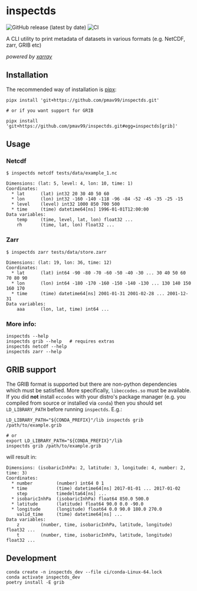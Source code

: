 # inspectds

![GitHub release (latest by date)](https://img.shields.io/github/v/release/pmav99/inspectds)
![CI](https://github.com/pmav99/inspectds/actions/workflows/run_tests.yml/badge.svg)

A CLI utility to print metadata of datasets in various formats (e.g. NetCDF, zarr, GRIB etc)

*powered by [xarray](https://github.com/pydata/xarray)*

## Installation

The recommended way of installation is [pipx](https://github.com/pypa/pipx):

```
pipx install 'git+https://github.com/pmav99/inspectds.git'

# or if you want support for GRIB

pipx install 'git+https://github.com/pmav99/inspectds.git#egg=inspectds[grib]'
```

## Usage

### Netcdf
```
$ inspectds netcdf tests/data/example_1.nc

Dimensions: (lat: 5, level: 4, lon: 10, time: 1)
Coordinates:
  * lat      (lat) int32 20 30 40 50 60
  * lon      (lon) int32 -160 -140 -118 -96 -84 -52 -45 -35 -25 -15
  * level    (level) int32 1000 850 700 500
  * time     (time) datetime64[ns] 1996-01-01T12:00:00
Data variables:
    temp     (time, level, lat, lon) float32 ...
    rh       (time, lat, lon) float32 ...
```

### Zarr

```
$ inspectds zarr tests/data/store.zarr

Dimensions: (lat: 19, lon: 36, time: 12)
Coordinates:
  * lat      (lat) int64 -90 -80 -70 -60 -50 -40 -30 ... 30 40 50 60 70 80 90
  * lon      (lon) int64 -180 -170 -160 -150 -140 -130 ... 130 140 150 160 170
  * time     (time) datetime64[ns] 2001-01-31 2001-02-28 ... 2001-12-31
Data variables:
    aaa      (lon, lat, time) int64 ...
```

### More info:

```
inspectds --help
inspectds grib --help   # requires extras
inspectds netcdf --help
inspectds zarr --help
```

## GRIB support

The GRIB format is supported but there are non-python dependencies which must be satisfied. More
specifically, `libeccodes.so` must be available. If you did **not** install `eccodes` with your
distro's package manager (e.g. you compiled from source or installed via `conda`) then you should
set `LD_LIBRARY_PATH` before running `inspectds`. E.g.:

```
LD_LIBRARY_PATH="${CONDA_PREFIX}"/lib inspectds grib /path/to/example.grib

# or
export LD_LIBRARY_PATH="${CONDA_PREFIX}"/lib
inspectds grib /path/to/example.grib
```

will result in:

```
Dimensions: (isobaricInhPa: 2, latitude: 3, longitude: 4, number: 2, time: 3)
Coordinates:
  * number         (number) int64 0 1
  * time           (time) datetime64[ns] 2017-01-01 ... 2017-01-02
    step           timedelta64[ns] ...
  * isobaricInhPa  (isobaricInhPa) float64 850.0 500.0
  * latitude       (latitude) float64 90.0 0.0 -90.0
  * longitude      (longitude) float64 0.0 90.0 180.0 270.0
    valid_time     (time) datetime64[ns] ...
Data variables:
    z        (number, time, isobaricInhPa, latitude, longitude) float32 ...
    t        (number, time, isobaricInhPa, latitude, longitude) float32 ...
```

## Development

```
conda create -n inspectds_dev --file ci/conda-Linux-64.lock
conda activate inspectds_dev
poetry install -E grib
```
